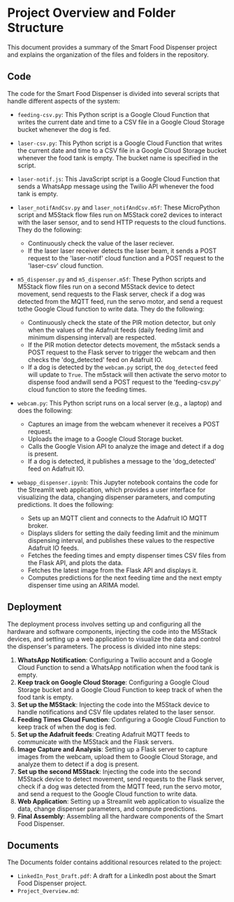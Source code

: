 # Project Overview and Folder Structure

This document provides a summary of the Smart Food Dispenser project and explains the organization of the files and folders in the repository.

## Code

The code for the Smart Food Dispenser is divided into several scripts that handle different aspects of the system:

- `feeding-csv.py`: This Python script is a Google Cloud Function that writes the current date and time to a CSV file in a Google Cloud Storage bucket whenever the dog is fed. 

- `laser-csv.py`: This Python script is a Google Cloud Function that writes the current date and time to a CSV file in a Google Cloud Storage bucket whenever the food tank is empty. The bucket name is specified in the script.

- `laser-notif.js`: This JavaScript script is a Google Cloud Function that sends a WhatsApp message using the Twilio API whenever the food tank is empty.

- `laser_notifAndCsv.py` and `laser_notifAndCsv.m5f`: These MicroPython script and M5Stack flow files run on M5Stack core2 devices to interact with the laser sensor, and to send HTTP requests to the cloud functions. They do the following:
   - Continuously check the value of the laser reciever.
   - If the laser laser receiver detects the laser beam, it sends a POST request to the 'laser-notif' cloud function and a POST request to the 'laser-csv' cloud function.
   
- `m5_dispenser.py` and `m5_dispenser.m5f`: These Python scripts and M5Stack flow files run on a second M5Stack device to detect movement, send requests to the Flask server, check if a dog was detected from the MQTT feed, run the servo motor, and send a request tothe Google Cloud function to write data. They do the following:
   - Continuously check the state of the PIR motion detector, but only when the values of the Adafruit feeds (daily feeding limit and minimum dispensing interval) are respected.
   - If the PIR motion detector detects movement, the m5stack sends a POST request to the Flask server to trigger the webcam and then checks the 'dog_detected' feed on Adafruit IO.
   - If a dog is detected by the `webcam.py` script, the `dog_detected` feed will update to `True`. The m5stack will then activate the servo motor to dispense food andwill  send a POST request to the 'feeding-csv.py' cloud function to store the feeding times. 
 
- `webcam.py`: This Python script runs on a local server (e.g., a laptop) and does the following:
   - Captures an image from the webcam whenever it receives a POST request.
   - Uploads the image to a Google Cloud Storage bucket.
   - Calls the Google Vision API to analyze the image and detect if a dog is present.
   - If a dog is detected, it publishes a message to the 'dog_detected' feed on Adafruit IO.

- `webapp_dispenser.ipynb`: This Jupyter notebook contains the code for the Streamlit web application, which provides a user interface for visualizing the data, changing dispenser parameters, and computing predictions. It does the following:
   - Sets up an MQTT client and connects to the Adafruit IO MQTT broker.
   - Displays sliders for setting the daily feeding limit and the minimum dispensing interval, and publishes these values to the respective Adafruit IO feeds.
   - Fetches the feeding times and empty dispenser times CSV files from the Flask API, and plots the data.
   - Fetches the latest image from the Flask API and displays it.
   - Computes predictions for the next feeding time and the next empty dispenser time using an ARIMA model.





## Deployment

The deployment process involves setting up and configuring all the hardware and software components, injecting the code into the M5Stack devices, and setting up a web application to visualize the data and control the dispenser's parameters. The process is divided into nine steps:

1. **WhatsApp Notification**: Configuring a Twilio account and a Google Cloud Function to send a WhatsApp notification when the food tank is empty.
2. **Keep track on Google Cloud Storage**: Configuring a Google Cloud Storage bucket and a Google Cloud Function to keep track of when the food tank is empty.
3. **Set up the M5Stack**: Injecting the code into the M5Stack device to handle notifications and CSV file updates related to the laser sensor.
4. **Feeding Times Cloud Function**: Configuring a Google Cloud Function to keep track of when the dog is fed.
5. **Set up the Adafruit feeds**: Creating Adafruit MQTT feeds to communicate with the M5Stack and the Flask servers.
6. **Image Capture and Analysis**: Setting up a Flask server to capture images from the webcam, upload them to Google Cloud Storage, and analyze them to detect if a dog is present.
7. **Set up the second M5Stack**: Injecting the code into the second M5Stack device to detect movement, send requests to the Flask server, check if a dog was detected from the MQTT feed, run the servo motor, and send a request to the Google Cloud function to write data.
8. **Web Application**: Setting up a Streamlit web application to visualize the data, change dispenser parameters, and compute predictions.
9. **Final Assembly**: Assembling all the hardware components of the Smart Food Dispenser.

## Documents

The Documents folder contains additional resources related to the project:

- `LinkedIn_Post_Draft.pdf`: A draft for a LinkedIn post about the Smart Food Dispenser project.
- `Project_Overview.md`:
